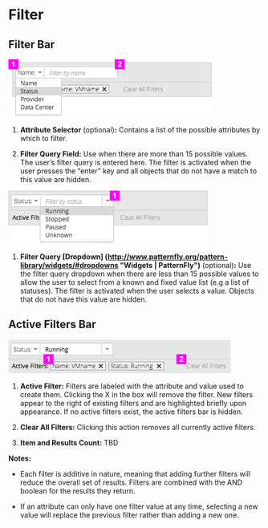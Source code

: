 # Filter

## Filter Bar
![Image highlighting attribute selector](img/filter_bar.png)

  1. **Attribute Selector** (optional)**:** Contains a list of the possible attributes by which to filter.

  1. **Filter Query Field:** Use when there are more than 15 possible values. The user’s filter query is entered here. The filter is activated when the user presses the “enter” key and all objects that do not have a match to this value are hidden.

![Image highlighting filter query field](img/filter_bar_2.png)

  1. **Filter Query [Dropdown] (http://www.patternfly.org/pattern-library/widgets/#dropdowns "Widgets | PatternFly")** (optional)**:** Use the filter query dropdown when there are less than 15 possible values to allow the user to select from a known and fixed value list (e.g a list of statuses). The filter is activated when the user selects a value. Objects that do not have this value are hidden.

## Active Filters Bar

![Title highlighting active filters bar](img/active_filters_bar.png)

1. **Active Filter:** Filters are labeled with the attribute and value used to create them. Clicking the X in the box will remove the filter. New filters appear to the right of existing filters and are highlighted briefly upon appearance. If no active filters exist, the active filters bar is hidden.

1. **Clear All Filters:** Clicking this action removes all currently active filters.

1. **Item and Results Count:** TBD

**Notes:**
- Each filter is additive in nature, meaning that adding further filters will reduce the overall set of results. Filters are combined with the AND boolean for the results they return.

- If an attribute can only have one filter value at any time, selecting a new value will replace the previous filter rather than adding a new one.
